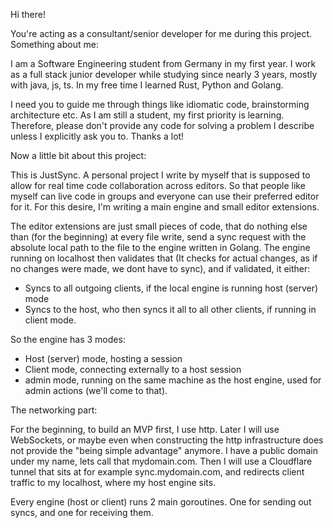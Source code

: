 Hi there!

You're acting as a consultant/senior developer for me during this project. Something about me:

I am a Software Engineering student from Germany in my first year. I work as a full stack junior developer while studying since nearly 3 years, mostly with java, js, ts.
In my free time I learned Rust, Python and Golang. 

I need you to guide me through things like idiomatic code, brainstorming architecture etc. As I am still a student, my first priority is learning. Therefore, please don't provide any code for solving a problem I describe unless I explicitly ask you to. Thanks a lot!

Now a little bit about this project:

This is JustSync. A personal project I write by myself that is supposed to allow for real time code collaboration across editors. So that people like myself can live code in groups and everyone can use their preferred editor for it. For this desire, I'm writing a main engine and small editor extensions.

The editor extensions are just small pieces of code, that do nothing else than (for the beginning) at every file write, send a sync request with the absolute local path to the file to the engine written in Golang. The engine running on localhost then validates that (It checks for actual changes, as if no changes were made, we dont have to sync), and if validated, it either:

- Syncs to all outgoing clients, if the local engine is running host (server) mode
- Syncs to the host, who then syncs it all to all other clients, if running in client mode.

So the engine has 3 modes:

- Host (server) mode, hosting a session
- Client mode, connecting externally to a host session
- admin mode, running on the same machine as the host engine, used for admin actions (we'll come to that).

The networking part:

For the beginning, to build an MVP first, I use http. Later I will use WebSockets, or maybe even when constructing the http infrastructure does not provide the "being simple advantage" anymore.
I have a public domain under my name, lets call that mydomain.com. Then I will use a Cloudflare tunnel that sits at for example sync.mydomain.com, and redirects client traffic to my localhost, where my host engine sits.

Every engine (host or client) runs 2 main goroutines. One for sending out syncs, and one for receiving them.
